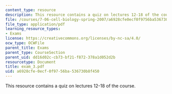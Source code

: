 ```yaml
---
content_type: resource
description: This resource contains a quiz on lectures 12-18 of the course.
file: /courses/7-06-cell-biology-spring-2007/a6928cfe0ecf0f9756ba536730b8f450_exam_3.pdf
file_type: application/pdf
learning_resource_types:
- Exams
license: https://creativecommons.org/licenses/by-nc-sa/4.0/
ocw_type: OCWFile
parent_title: Exams
parent_type: CourseSection
parent_uid: dd16d02c-cb73-bf21-f872-378a1d052d2b
resourcetype: Document
title: exam_3.pdf
uid: a6928cfe-0ecf-0f97-56ba-536730b8f450
---
```

This resource contains a quiz on lectures 12-18 of the course.